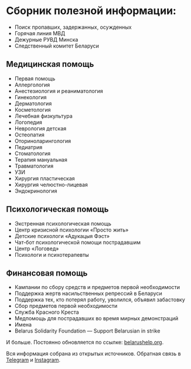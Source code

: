 # Сборник полезной информации: 

- Поиск пропавших, задержанных, осужденных
- Горячая линия МВД
- Дежурные РУВД Минска
- Следственный комитет Беларуси


## Медицинская помощь

- Первая помощь
- Аллергология
- Анестезиология и реаниматология
- Гинекология
- Дерматология
- Косметология
- Лечебная физкультура
- Логопедия
- Неврология детская
- Остеопатия
- Оториноларингология
- Педиатрия
- Стоматология
- Терапия мануальная
- Травматология
- УЗИ
- Хирургия пластическая
- Хирургия челюстно-лицевая
- Эндокринология

## Психологическая помощь

- Экстренная психологическая помощь
- Центр кризисной психологии «Просто жить»
- Детские психологи «Адукацыя Фэст»
- Чат-бот психологической помощи пострадавшим
- Центр «Логовед»
- Психологи и психотерапевты

## Финансовая помощь

- Кампании по сбору средств и предметов первой необходимости
- Поддержка жертв насильственных репрессий в Беларуси
- Поддержка тех, кто потерял работу, уволился, объявил забастовку
- Сбор предметов первой необходимости
- Служба Красного Креста
- Медпомощь для пострадавших во время мирных демонстраций
- Имена
- Belarus Solidarity Foundation — Support Belarusian in strike

И больше. Постоянно обновляется по ссылке: [belarushelp.org](https://belarushelp.org/). 

Вся информация собрана из открытых источников. Обратная связь в [Telegram](https://t.me/belarushelporg_bot) и [Instagram](https://www.instagram.com/belarushelp_org/).
